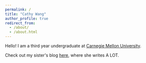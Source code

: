 ```yaml
---
permalink: /
title: "Cathy Wang"
author_profile: true
redirect_from: 
  - /about/
  - /about.html
---
```



Hello! I am a third year undergraduate at [Carnegie Mellon University](https://www.cmu.edu/).

Check out my sister's blog [here](https://rzlife.github.io/), where she writes A LOT.
